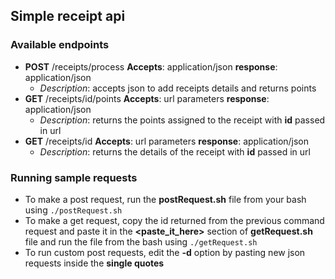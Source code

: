 ## Simple receipt api
### Available endpoints

- **POST** /receipts/process **Accepts**: application/json **response**: application/json
  - _Description_: accepts json to add receipts details and returns points
- **GET** /receipts/id/points **Accepts**: url parameters **response**: application/json
  - _Description_: returns the points assigned to the receipt with **id** passed in url
- **GET** /receipts/id **Accepts**: url parameters **response**: application/json
  - _Description_: returns the details of the receipt with **id** passed in url

### Running sample requests
 
- To make a post request, run the **postRequest.sh** file from your bash using `./postRequest.sh`
- To make a get request, copy the id returned from the previous command request and paste it 
in the **<paste_it_here>** section of **getRequest.sh** file and run the file from the bash using `./getRequest.sh`
- To run custom post requests, edit the **-d** option by pasting new json requests inside the **single quotes**
